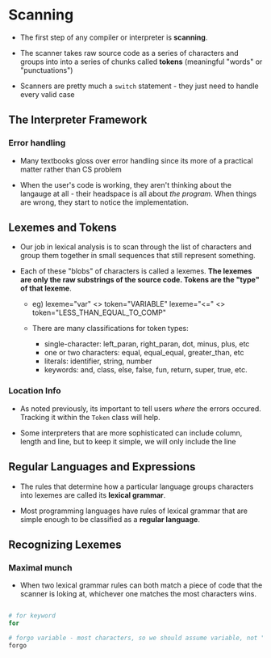 # Scanning

- The first step of any compiler or interpreter is __scanning__.

- The scanner takes raw source code as a series of characters and groups into into a series of chunks called __tokens__ (meaningful "words" or "punctuations")

- Scanners are pretty much a `switch` statement - they just need to handle every valid case

## The Interpreter Framework

### Error handling

- Many textbooks gloss over error handling since its more of a practical matter rather than CS problem

- When the user's code is working, they aren't thinking about the langauge at all - their headspace is all about _the program_. When things are wrong, they start to notice the implementation. 

## Lexemes and Tokens

- Our job in lexical analysis is to scan through the list of characters and group them together in small sequences that still represent something.

- Each of these "blobs" of characters is called a lexemes. **The lexemes are only the raw substrings of the source code. Tokens are the "type" of that lexeme**. 

    - eg) lexeme="var" <> token="VARIABLE"
          lexeme="<=" <> token="LESS_THAN_EQUAL_TO_COMP"
    
    - There are many classifications for token types: 
        - single-character: left_paran, right_paran, dot, minus, plus, etc
        - one or two characters: equal, equal_equal, greater_than, etc
        - literals: identifier, string, number
        - keywords: and, class, else, false, fun, return, super, true, etc.

### Location Info

- As noted previously, its important to tell users _where_ the errors occured. Tracking it within the `Token` class
will help.

- Some interpreters that are more sophisticated can include column, length and line, but to keep it simple, we will only include the line


## Regular Languages and Expressions

- The rules that determine how a particular language groups characters into lexemes are called its **lexical grammar**.

- Most programming languages have rules of lexical grammar that are simple enough to be classified as a **regular language**.


## Recognizing Lexemes

### Maximal munch

- When two lexical grammar rules can both match a piece of code that the scanner is loking at, whichever one matches the most characters wins.

```Python

# for keyword
for

# forgo variable - most characters, so we should assume variable, not "for"
forgo
```